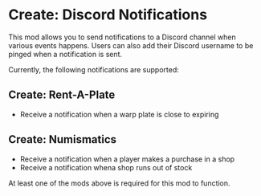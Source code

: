 # Create: Discord Notifications

This mod allows you to send notifications to a Discord channel when various events happens. Users can also add their Discord username to be pinged when a notification is sent.

Currently, the following notifications are supported:

## Create: Rent-A-Plate

- Receive a notification when a warp plate is close to expiring

## Create: Numismatics

- Receive a notification when a player makes a purchase in a shop
- Receive a notification whena shop runs out of stock

At least one of the mods above is required for this mod to function.